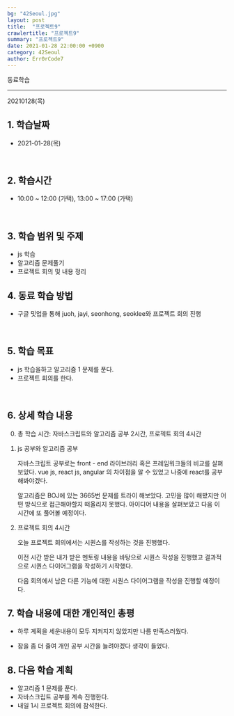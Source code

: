 ```yaml
---
bg: "42Seoul.jpg"
layout: post
title:  "프로젝트9"
crawlertitle: "프로젝트9"
summary: "프로젝트9"
date: 2021-01-28 22:00:00 +0900
category: 42Seoul
author: Err0rCode7
---
```


동료학습

---

20210128(목)

## 1. 학습날짜

- 2021-01-28(목)
<br>

## 2. 학습시간

- 10:00 ~ 12:00 (가택), 13:00 ~ 17:00 (가택)
<br>

## 3. 학습 범위 및 주제

- js 학습
- 알고리즘 문제풀기
- 프로젝트 회의 및 내용 정리

## 4. 동료 학습 방법

- 구글 밋업을 통해 juoh, jayi, seonhong, seoklee와 프로젝트 회의 진행
<br>

## 5. 학습 목표

- js 학습을하고 알고리즘 1 문제를 푼다.
- 프로젝트 회의를 한다.

<br>

## 6. 상세 학습 내용

0. 총 학습 시간: 자바스크립트와 알고리즘 공부 2시간, 프로젝트 회의 4시간

1. js 공부와 알고리즘 공부

	자바스크립트 공부로는 front - end 라이브러리 혹은 프레임워크들의 비교를 살펴보았다. vue js, react js, angular 의 차이점을 알 수 있었고 나중에 react를 공부해봐야겠다.

	알고리즘은 BOJ에 있는 3665번 문제를 트라이 해보았다. 고민을 많이 해봤지만 어떤 방식으로 접근해야할지 떠올리지 못했다. 아이디어 내용을 살펴보았고 다음 이 시간에 또 풀어볼 예정이다.

2. 프로젝트 회의 4시간

	오늘 프로젝트 회의에서는 시퀀스를 작성하는 것을 진행했다.

	이전 시간 받은 내가 받은 멘토링 내용을 바탕으로 시퀀스 작성을 진행했고 결과적으로 시퀀스 다이어그램을 작성하기 시작했다.

	다음 회의에서 남은 다른 기능에 대한 시퀀스 다이어그램을 작성을 진행할 예정이다.

## 7. 학습 내용에 대한 개인적인 총평

- 하루 계획을 세운내용이 모두 지켜지지 않았지만 나름 만족스러웠다.

- 잠을 좀 더 줄여 개인 공부 시간을 늘려야겠다 생각이 들었다.

## 8. 다음 학습 계획

- 알고리즘 1 문제를 푼다.
- 자바스크립트 공부를 계속 진행한다.
- 내일 1시 프로젝트 회의에 참석한다.